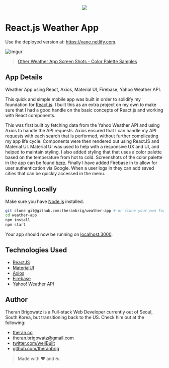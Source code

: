 
<p align="center">
  <a href="https://vane.netlify.com"><img src="https://i.imgur.com/wZnjsG2.png"></a>
</p>

# React.js Weather App

Use the deployed version at: https://vane.netlify.com.

![Imgur](https://i.imgur.com/rSS6yu3.png)

> [Other Weather App Screen Shots - Color Palette Samples](https://imgur.com/a/ftNS2gt)

## App Details

Weather App using React, Axios, Material UI, Firebase, Yahoo Weather API.

This quick and simple mobile app was built in order to solidify my foundation for [React.js](www.github.com/facebook/react).  I built this as an extra project on my own to make sure that I had a good handle on the basic concepts of React.js and working with React components.

This was first built by fetching data from the Yahoo Weather API and using Axios to handle the API requests.  Axios ensured that I can handle my API requests with each search that is performed, without further complicating my app life cycle.  Components were then rendered out using ReactJS and Material UI.  Material UI was used to help with a responsive UX and UI, and helped to maintain styling.  I also added styling that that uses a color palette based on the temperature from hot to cold.  Screenshots of the color palette in the app can be found [here](https://imgur.com/a/5tDfZos).  Finally I have added Firebase in to allow for user authentication via Google.  When a user logs in they can add saved cities that can be quickly accessed in the menu.

## Running Locally

Make sure you have [Node.js](http://nodejs.org/) installed.

```sh
git clone git@github.com:theranbrig/weather-app # or clone your own fork
cd weather-app
npm install
npm start
```

Your app should now be running on [localhost:3000](http://localhost:3000/).

## Technologies Used

* [ReactJS](https://github.com/facebook/react/)
* [MaterialUI](https://github.com/mui-org/material-ui)
* [Axios](https://github.com/axios/axios)
* [Firebase](https://github.com/firebase/)
* [Yahoo! Weather API](https://developer.yahoo.com/weather/?guccounter=1)


## Author

Theran Brigowatz is a Full-stack Web Developer currently out of Seoul, South Korea, but transitioning back to the US.  Check him out at the following:

* [theran.co](https://www.theran.co)
* theran.brigowatz@gmail.com
* [twitter.com/wellBuilt](https://www.twitter.com/wellBuilt)
* [github.com/theranbrig](https://www.github.com/theranbrig)

> Made with :heart: and :coffee:.
